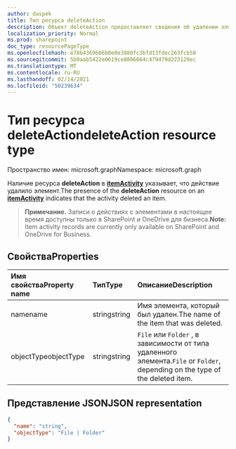 ```yaml
---
author: daspek
title: Тип ресурса deleteAction
description: Объект deleteAction предоставляет сведения об удалении элемента.
localization_priority: Normal
ms.prod: sharepoint
doc_type: resourcePageType
ms.openlocfilehash: e78b4369606b0e0e3880fc3bfd13fdec263fcb58
ms.sourcegitcommit: 5b0aab5422e0619ce8806664c479479d223129ec
ms.translationtype: MT
ms.contentlocale: ru-RU
ms.lasthandoff: 02/14/2021
ms.locfileid: "50239634"
---
```

# <a name="deleteaction-resource-type"></a><span data-ttu-id="5fc2a-103">Тип ресурса deleteAction</span><span class="sxs-lookup"><span data-stu-id="5fc2a-103">deleteAction resource type</span></span>

<span data-ttu-id="5fc2a-104">Пространство имен: microsoft.graph</span><span class="sxs-lookup"><span data-stu-id="5fc2a-104">Namespace: microsoft.graph</span></span>

<span data-ttu-id="5fc2a-105">Наличие ресурса **deleteAction** в [**itemActivity**][activity] указывает, что действие удалило элемент.</span><span class="sxs-lookup"><span data-stu-id="5fc2a-105">The presence of the **deleteAction** resource on an [**itemActivity**][activity] indicates that the activity deleted an item.</span></span>

><span data-ttu-id="5fc2a-106">**Примечание.** Записи о действиях с элементами в настоящее время доступны только в SharePoint и OneDrive для бизнеса.</span><span class="sxs-lookup"><span data-stu-id="5fc2a-106">**Note:** Item activity records are currently only available on SharePoint and OneDrive for Business.</span></span>

[activity]: itemactivity.md

## <a name="properties"></a><span data-ttu-id="5fc2a-107">Свойства</span><span class="sxs-lookup"><span data-stu-id="5fc2a-107">Properties</span></span>

| <span data-ttu-id="5fc2a-108">Имя свойства</span><span class="sxs-lookup"><span data-stu-id="5fc2a-108">Property name</span></span> | <span data-ttu-id="5fc2a-109">Тип</span><span class="sxs-lookup"><span data-stu-id="5fc2a-109">Type</span></span>   | <span data-ttu-id="5fc2a-110">Описание</span><span class="sxs-lookup"><span data-stu-id="5fc2a-110">Description</span></span>
|:--------------|:-------|:----------------------------------------------------
| <span data-ttu-id="5fc2a-111">name</span><span class="sxs-lookup"><span data-stu-id="5fc2a-111">name</span></span>          | <span data-ttu-id="5fc2a-112">string</span><span class="sxs-lookup"><span data-stu-id="5fc2a-112">string</span></span> | <span data-ttu-id="5fc2a-113">Имя элемента, который был удален.</span><span class="sxs-lookup"><span data-stu-id="5fc2a-113">The name of the item that was deleted.</span></span>
| <span data-ttu-id="5fc2a-114">objectType</span><span class="sxs-lookup"><span data-stu-id="5fc2a-114">objectType</span></span>    | <span data-ttu-id="5fc2a-115">string</span><span class="sxs-lookup"><span data-stu-id="5fc2a-115">string</span></span> | <span data-ttu-id="5fc2a-116">`File` или `Folder` , в зависимости от типа удаленного элемента.</span><span class="sxs-lookup"><span data-stu-id="5fc2a-116">`File` or `Folder`, depending on the type of the deleted item.</span></span>


## <a name="json-representation"></a><span data-ttu-id="5fc2a-117">Представление JSON</span><span class="sxs-lookup"><span data-stu-id="5fc2a-117">JSON representation</span></span>

<!-- {
  "blockType": "resource",
  "optionalProperties": [ ],
  "@type": "microsoft.graph.deleteAction"
}-->

```json
{
  "name": "string",
  "objectType": "File | Folder"
}
```

<!--
{
  "type": "#page.annotation",
  "description": "The deleteAction object provides information about the deletion of an item.",
  "keywords": "activities,activity,action,delete,deletion",
  "section": "documentation",
  "tocPath": "Resources/DeleteAction",
  "suppressions": []
}
-->

